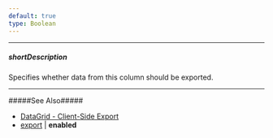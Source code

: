 ```yaml
---
default: true
type: Boolean
---
```

---
##### shortDescription
Specifies whether data from this column should be exported.

---
#####See Also#####
- [DataGrid - Client-Side Export](/concepts/05%20Widgets/DataGrid/090%20Client-Side%20Export '/Documentation/Guide/Widgets/DataGrid/Client-Side_Export/')
- [export](/api-reference/10%20UI%20Widgets/dxDataGrid/1%20Configuration/export '/Documentation/ApiReference/UI_Widgets/dxDataGrid/Configuration/export/') | **enabled**